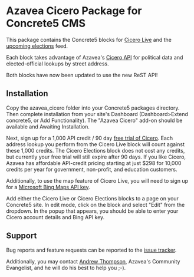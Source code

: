 Azavea Cicero Package for Concrete5 CMS
===============

This package contains the Concrete5 blocks for [Cicero Live](http://www.azavea.com/products/cicero/live-demo/) and the [upcoming elections](http://www.azavea.com/cicero/) feed.

Each block takes advantage of Azavea's [Cicero API](http://www.azavea.com/cicero/) for political data and elected-official lookups by street address.

Both blocks have now been updated to use the new ReST API!

Installation
------------

Copy the azavea_cicero folder into your Concrete5 packages directory. Then complete installation from your site's Dashboard (Dashboard>Extend concrete5, or Add Functionality). The "Azavea Cicero" add-on should be available and Awaiting Installation. 

Next, sign up for a 1,000 API credit / 90 day [free trial of Cicero](http://www.azavea.com/products/cicero/free-trial/). Each address lookup you perform from the Cicero Live block will count against these 1,000 credits. The Cicero Elections block does not cost any credits, but currently your free trial will still expire after 90 days. If you like Cicero, Azavea has affordable API-credit pricing starting at just $298 for 10,000 credits per year for government, non-profit, and education customers.

Additionally, to use the map feature of Cicero Live, you will need to sign up for a [Microsoft Bing Maps API key](https://www.bingmapsportal.com/).

Add either the Cicero Live or Cicero Elections blocks to a page on your Concrete5 site. In edit mode, click on the block and select "Edit" from the dropdown. In the popup that appears, you should be able to enter your Cicero account details and Bing API key.

Support
-------

Bug reports and feature requests can be reported to the [issue tracker](https://github.com/azavea/cicero-for-concrete5/issues).

Additionally, you may contact [Andrew Thompson](mailto:athompson@azavea.com), Azavea's Community Evangelist, and he will do his best to help you ;-).

